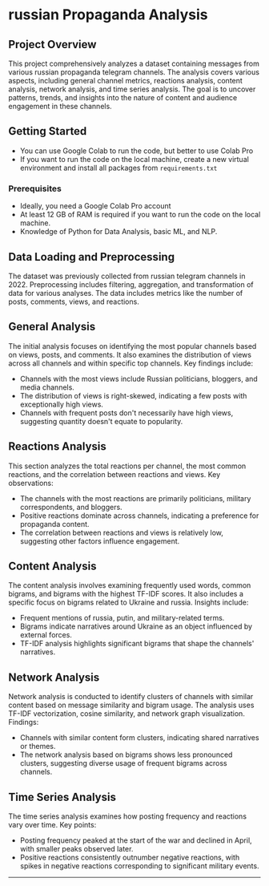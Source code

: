 # russian Propaganda Analysis

## Project Overview

This project comprehensively analyzes a dataset containing messages from various russian propaganda telegram channels. The analysis covers various aspects, including general channel metrics, reactions analysis, content analysis, network analysis, and time series analysis. The goal is to uncover patterns, trends, and insights into the nature of content and audience engagement in these channels.

## Getting Started

- You can use Google Colab to run the code, but better to use Colab Pro
- If you want to run the code on the local machine, create a new virtual environment and install all packages from `requirements.txt`

### Prerequisites

- Ideally, you need a Google Colab Pro account
- At least 12 GB of RAM is required if you want to run the code on the local machine. 
- Knowledge of Python for Data Analysis, basic ML, and NLP.

## Data Loading and Preprocessing

The dataset was previously collected from russian telegram channels in 2022. Preprocessing includes filtering, aggregation, and transformation of data for various analyses. The data includes metrics like the number of posts, comments, views, and reactions.

## General Analysis

The initial analysis focuses on identifying the most popular channels based on views, posts, and comments. It also examines the distribution of views across all channels and within specific top channels. Key findings include:

- Channels with the most views include Russian politicians, bloggers, and media channels.
- The distribution of views is right-skewed, indicating a few posts with exceptionally high views.
- Channels with frequent posts don't necessarily have high views, suggesting quantity doesn't equate to popularity.

## Reactions Analysis

This section analyzes the total reactions per channel, the most common reactions, and the correlation between reactions and views. Key observations:

- The channels with the most reactions are primarily politicians, military correspondents, and bloggers.
- Positive reactions dominate across channels, indicating a preference for propaganda content.
- The correlation between reactions and views is relatively low, suggesting other factors influence engagement.

## Content Analysis

The content analysis involves examining frequently used words, common bigrams, and bigrams with the highest TF-IDF scores. It also includes a specific focus on bigrams related to Ukraine and russia. Insights include:

- Frequent mentions of russia, putin, and military-related terms.
- Bigrams indicate narratives around Ukraine as an object influenced by external forces.
- TF-IDF analysis highlights significant bigrams that shape the channels' narratives.

## Network Analysis

Network analysis is conducted to identify clusters of channels with similar content based on message similarity and bigram usage. The analysis uses TF-IDF vectorization, cosine similarity, and network graph visualization. Findings:

- Channels with similar content form clusters, indicating shared narratives or themes.
- The network analysis based on bigrams shows less pronounced clusters, suggesting diverse usage of frequent bigrams across channels.

## Time Series Analysis

The time series analysis examines how posting frequency and reactions vary over time. Key points:

- Posting frequency peaked at the start of the war and declined in April, with smaller peaks observed later.
- Positive reactions consistently outnumber negative reactions, with spikes in negative reactions corresponding to significant military events.


---
